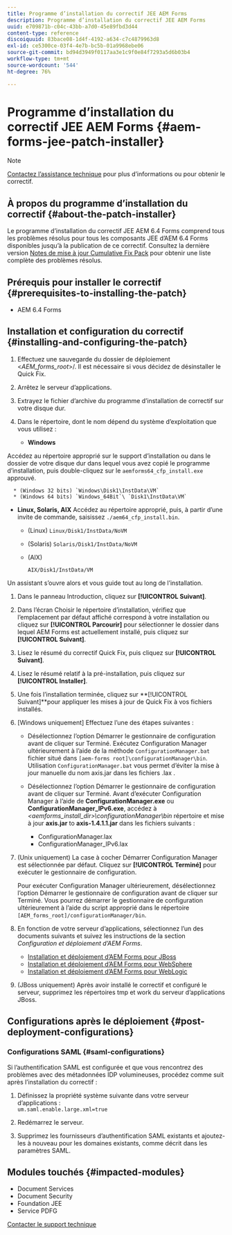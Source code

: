 ```yaml
---
title: Programme d’installation du correctif JEE AEM Forms
description: Programme d’installation du correctif JEE AEM Forms
uuid: e709871b-c04c-43bb-a7d0-45e89fbd3d44
content-type: reference
discoiquuid: 83bace08-1d4f-4192-a634-c7c4879963d8
exl-id: ce5300ce-03f4-4e7b-bc5b-01a9968ebe06
source-git-commit: bd94d3949f0117aa3e1c9f0e84f7293a5d6b03b4
workflow-type: tm+mt
source-wordcount: '544'
ht-degree: 76%

---
```


# Programme d’installation du correctif JEE AEM Forms {#aem-forms-jee-patch-installer}

>[!NOTE]
>
>[Contactez l’assistance technique](https://www.adobe.com/account/sign-in.supportportal.html) pour plus d’informations ou pour obtenir le correctif.

## À propos du programme d’installation du correctif {#about-the-patch-installer}

Le programme d’installation du correctif JEE AEM 6.4 Forms comprend tous les problèmes résolus pour tous les composants JEE d’AEM 6.4 Forms disponibles jusqu’à la publication de ce correctif. Consultez la dernière version  [Notes de mise à jour Cumulative Fix Pack](cfp-release-notes.md) pour obtenir une liste complète des problèmes résolus.

## Prérequis pour installer le correctif {#prerequisites-to-installing-the-patch}

* AEM 6.4 Forms

## Installation et configuration du correctif {#installing-and-configuring-the-patch}

1. Effectuez une sauvegarde du dossier de déploiement &lt;*AEM_forms_root*>/. Il est nécessaire si vous décidez de désinstaller le Quick Fix.
1. Arrêtez le serveur d’applications.
1. Extrayez le fichier d’archive du programme d’installation de correctif sur votre disque dur.
1. Dans le répertoire, dont le nom dépend du système d’exploitation que vous utilisez :

   * **Windows**


Accédez au répertoire approprié sur le support d’installation ou dans le dossier de votre disque dur dans lequel vous avez copié le programme d’installation, puis double-cliquez sur le 
`aemforms64_cfp_install.exe` approuvé.

      * (Windows 32 bits) `Windows\Disk1\InstData\VM`
      * (Windows 64 bits) `Windows_64Bit`\ `Disk1\InstData\VM`
   * **Linux, Solaris, AIX** Accédez au répertoire approprié, puis, à partir d’une invite de commande, saisissez 
`./aem64_cfp_install.bin`.

      * (Linux) `Linux/Disk1/InstData/NoVM`
      * (Solaris) `Solaris/Disk1/InstData/NoVM`
      * (AIX)

         ```
         AIX/Disk1/InstData/VM
         ```
   Un assistant s’ouvre alors et vous guide tout au long de l’installation.

1. Dans le panneau Introduction, cliquez sur **[!UICONTROL Suivant]**.
1. Dans l’écran Choisir le répertoire d’installation, vérifiez que l’emplacement par défaut affiché correspond à votre installation ou cliquez sur **[!UICONTROL Parcourir]** pour sélectionner le dossier dans lequel AEM Forms est actuellement installé, puis cliquez sur **[!UICONTROL Suivant]**.

1. Lisez le résumé du correctif Quick Fix, puis cliquez sur **[!UICONTROL Suivant]**.
1. Lisez le résumé relatif à la pré-installation, puis cliquez sur **[!UICONTROL Installer]**.
1. Une fois l’installation terminée, cliquez sur **[!UICONTROL Suivant]**pour appliquer les mises à jour de Quick Fix à vos fichiers installés.
1. [Windows uniquement] Effectuez l’une des étapes suivantes :

   * Désélectionnez l’option Démarrer le gestionnaire de configuration avant de cliquer sur Terminé. Exécutez Configuration Manager ultérieurement à l’aide de la méthode `ConfigurationManager.bat` fichier situé dans `[aem-forms root]\configurationManager\bin`. Utilisation `ConfigurationManager.bat` vous permet d’éviter la mise à jour manuelle du nom axis.jar dans les fichiers .lax .
   * Désélectionnez l’option Démarrer le gestionnaire de configuration avant de cliquer sur Terminé. Avant d’exécuter Configuration Manager à l’aide de **ConfigurationManager.exe** ou **ConfigurationManager_IPv6.exe**, accédez à *&lt;aemforms_install_dir>\configurationManager\bin* répertoire et mise à jour **axis.jar** to **axis-1.4.1.1.jar** dans les fichiers suivants :

      * ConfigurationManager.lax
      * ConfigurationManager_IPv6.lax

1. (Unix uniquement) La case à cocher Démarrer Configuration Manager est sélectionnée par défaut. Cliquez sur **[!UICONTROL Terminé]** pour exécuter le gestionnaire de configuration.

   Pour exécuter Configuration Manager ultérieurement, désélectionnez l’option Démarrer le gestionnaire de configuration avant de cliquer sur Terminé. Vous pourrez démarrer le gestionnaire de configuration ultérieurement à l’aide du script approprié dans le répertoire `[AEM_forms_root]/configurationManager/bin`.

1. En fonction de votre serveur d’applications, sélectionnez l’un des documents suivants et suivez les instructions de la section *Configuration et déploiement d’AEM Forms*.

   * [Installation et déploiement d’AEM Forms pour JBoss](https://www.adobe.com/go/learn_aemforms_installJBoss_64_fr)
   * [Installation et déploiement d’AEM Forms pour WebSphere](http://www.adobe.com/go/learn_aemforms_installWebSphere_64_fr)
   * [Installation et déploiement d’AEM Forms pour WebLogic](http://www.adobe.com/go/learn_aemforms_installWebLogic_64_fr)

1. (JBoss uniquement) Après avoir installé le correctif et configuré le serveur, supprimez les répertoires tmp et work du serveur d’applications JBoss.

## Configurations après le déploiement {#post-deployment-configurations}

### Configurations SAML {#saml-configurations}

Si l’authentification SAML est configurée et que vous rencontrez des problèmes avec des métadonnées IDP volumineuses, procédez comme suit après l’installation du correctif :

1. Définissez la propriété système suivante dans votre serveur d’applications :\
   `um.saml.enable.large.xml=true`

1. Redémarrez le serveur.
1. Supprimez les fournisseurs d’authentification SAML existants et ajoutez-les à nouveau pour les domaines existants, comme décrit dans les paramètres SAML.

## Modules touchés {#impacted-modules}

* Document Services
* Document Security
* Foundation JEE
* Service PDFG

[Contacter le support technique](https://www.adobe.com/account/sign-in.supportportal.html)
